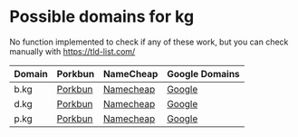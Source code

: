 # Possible domains for kg

No function implemented to check if any of these work, but you can check manually with https://tld-list.com/

| Domain | Porkbun | NameCheap | Google Domains |
|---|---|---|---|
| b.kg | [Porkbun](https://porkbun.com/checkout/search?prb=e814663da1&tlds=&idnLanguage=&search=search&q=b.kg) | [Namecheap](https://www.namecheap.com/domains/registration/results/?domain=b.kg) | [Google](https://domains.google.com/registrar/search?searchTerm=b.kg) |
| d.kg | [Porkbun](https://porkbun.com/checkout/search?prb=e814663da1&tlds=&idnLanguage=&search=search&q=d.kg) | [Namecheap](https://www.namecheap.com/domains/registration/results/?domain=d.kg) | [Google](https://domains.google.com/registrar/search?searchTerm=d.kg) |
| p.kg | [Porkbun](https://porkbun.com/checkout/search?prb=e814663da1&tlds=&idnLanguage=&search=search&q=p.kg) | [Namecheap](https://www.namecheap.com/domains/registration/results/?domain=p.kg) | [Google](https://domains.google.com/registrar/search?searchTerm=p.kg) |
